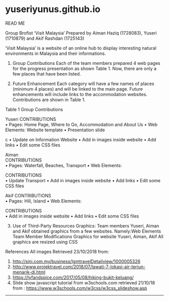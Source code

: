 # yuseriyunus.github.io
READ ME

Group Brofist
‘Visit Malaysia’
Prepared by Aiman Haziq (1728083), Yuseri (1710879) and Akif Rashdan (1725143)

‘Visit Malaysia’ is a website of an online hub to display interesting natural environments in Malaysia and their informations.

1.	Group Contributions
Each of the team members prepared 4 web pages for the progress presentation as shown Table 1. 
Now, there are only a few places that have been listed.

2.	Future Enhancement
Each category will have a few names of places (minimum 4 places) and will be linked to the main page. 
Future enhancements will include links to the accommodation websites. Contributions are shown in Table 1.




Table 1 Group Contributions

Yuseri
CONTRIBUTIONS	
•	Pages: Home Page, Where to Go, Accommodation and About Us
•	Web Elements: Website template
•	Presentation slide	

c
•	Update on Information Website
•	Add in images inside website
•	Add links
•	Edit some CSS files



Aiman	
CONTRIBUTIONS	
•	Pages: Waterfall, Beaches, Transport
•	Web Elements:	

CONTRIBUTIONS	
•	Update Transport
•	Add in images inside website
•	Add links
•	Edit some CSS files


Akif
CONTRIBUTIONS	
•	Pages: Hill, Island
•	Web Elements:	

CONTRIBUTIONS	
•	Add in images inside website
•	Add links
•	Edit some CSS files

3.	Use of Third-Party Resources
Graphics: Team members Yuseri, Aiman and Akif obtained graphics from a few websites. 
Namely:Web Elements	Team Member	Modifications
Graphics for website	Yuseri, Aiman, Akif	All graphics are resized using CSS


References
All images Retrieved 23/10/2018 from:
1.	http://sini.com.my/business/lgmtravelDetailview/1000005326
2.	http://www.projektravel.com/2018/07/lawati-7-lokasi-air-terjun-menarik-di.html
3.	https://lyfandspice.com/2017/05/08/hiking-bukit-keluang/
4.  Slide show javascript tutorial from w3schools.com retrieved 21/10/18 from : https://www.w3schools.com/w3css/w3css_slideshow.asp


--------------------------------------------------------------------------------------------------------------------------------------
